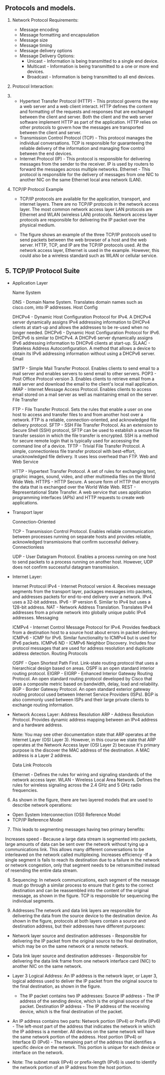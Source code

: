 ## Protocols and models.
 
1.  Network Protocol Requirements:
    * Message encoding
    * Message formatting and encapsulation
    * Message size
    * Message timing
    * Message delivery options    

    - Message Delivery Options: 
        * Unicast - Information is being transmitted to a single end device.
        * Multicast - Information is being transmitted to a one or more end devices.
        * Broadcast - Information is being transmitted to all end devices.

2.  Protocol Interaction:
3. 
    - Hypertext Transfer Protocol (HTTP) - This protocol governs the way a web server and a web client interact. HTTP defines the content and formatting of the requests and responses that are exchanged between the client and server. Both the client and the web server software implement HTTP as part of the application. HTTP relies on other protocols to govern how the messages are transported between the client and server.
    - Transmission Control Protocol (TCP) - This protocol manages the individual conversations. TCP is responsible for guaranteeing the reliable delivery of the information and managing flow control between the end devices.
    - Internet Protocol (IP) - This protocol is responsible for delivering messages from the sender to the receiver. IP is used by routers to forward the messages across multiple networks.
Ethernet - This protocol is responsible for the delivery of messages from one NIC to another NIC on the same Ethernet local area network (LAN).

4.  TCP/IP Protocol Example
    - TCP/IP protocols are available for the application, transport, and internet layers. There are no TCP/IP protocols in the network access layer. The most common network access layer LAN protocols are Ethernet and WLAN (wireless LAN) protocols. Network access layer protocols are responsible for delivering the IP packet over the physical medium.

    - The figure shows an example of the three TCP/IP protocols used to send packets between the web browser of a host and the web server. HTTP, TCP, and IP are the TCP/IP protocols used. At the network access layer, Ethernet is used in the example. However, this could also be a wireless standard such as WLAN or cellular service.


## 5.  TCP/IP Protocol Suite
  - Application Layer

    Name System

    DNS - Domain Name System. Translates domain names such as cisco.com, into IP addresses.
    Host Config

    DHCPv4 - Dynamic Host Configuration Protocol for IPv4. A DHCPv4 server dynamically assigns IPv4 addressing information to DHCPv4 clients at start-up and allows the addresses to be re-used when no longer needed.
    DHCPv6 - Dynamic Host Configuration Protocol for IPv6. DHCPv6 is similar to DHCPv4. A DHCPv6 server dynamically assigns IPv6 addressing information to DHCPv6 clients at start-up.
    SLAAC - Stateless Address Autoconfiguration. A method that allows a device to obtain its IPv6 addressing information without using a DHCPv6 server.
    Email

    SMTP - Simple Mail Transfer Protocol. Enables clients to send email to a mail server and enables servers to send email to other servers.
    POP3 - Post Office Protocol version 3. Enables clients to retrieve email from a mail server and download the email to the client's local mail application.
    IMAP - Internet Message Access Protocol. Enables clients to access email stored on a mail server as well as maintaining email on the server.
    File Transfer

    FTP - File Transfer Protocol. Sets the rules that enable a user on one host to access and transfer files to and from another host over a network. FTP is a reliable, connection-oriented, and acknowledged file delivery protocol.
    SFTP - SSH File Transfer Protocol. As an extension to Secure Shell (SSH) protocol, SFTP can be used to establish a secure file transfer session in which the file transfer is encrypted. SSH is a method for secure remote login that is typically used for accessing the command line of a device.
    TFTP - Trivial File Transfer Protocol. A simple, connectionless file transfer protocol with best-effort, unacknowledged file delivery. It uses less overhead than FTP.
    Web and Web Service

    HTTP - Hypertext Transfer Protocol. A set of rules for exchanging text, graphic images, sound, video, and other multimedia files on the World Wide Web.
    HTTPS - HTTP Secure. A secure form of HTTP that encrypts the data that is exchanged over the World Wide Web.
    REST - Representational State Transfer. A web service that uses application programming interfaces (APIs) and HTTP requests to create web applications.

  - Transport layer

    Connection-Oriented

    TCP - Transmission Control Protocol. Enables reliable communication between processes running on separate hosts and provides reliable, acknowledged transmissions that confirm successful delivery.
    Connectionless

    UDP - User Datagram Protocol. Enables a process running on one host to send packets to a process running on another host. However, UDP does not confirm successful datagram transmission.

  - Internet Layer:

    Internet Protocol
    IPv4 - Internet Protocol version 4. Receives message segments from the transport layer, packages messages into packets, and addresses packets for end-to-end delivery over a network. IPv4 uses a 32-bit address.
    IPv6 - IP version 6. Similar to IPv4 but uses a 128-bit address.
    NAT - Network Address Translation. Translates IPv4 addresses from a private network into globally unique public IPv4 addresses.
    Messaging

    ICMPv4 - Internet Control Message Protocol for IPv4. Provides feedback from a destination host to a source host about errors in packet delivery.
    ICMPv6 - ICMP for IPv6. Similar functionality to ICMPv4 but is used for IPv6 packets.
    ICMPv6 ND - ICMPv6 Neighbor Discovery. Includes four protocol messages that are used for address resolution and duplicate address detection.
    Routing Protocols

    OSPF - Open Shortest Path First. Link-state routing protocol that uses a hierarchical design based on areas. OSPF is an open standard interior routing protocol.
    EIGRP - EIGRP - Enhanced Interior Gateway Routing Protocol. An open standard routing protocol developed by Cisco that uses a composite metric based on bandwidth, delay, load and reliability.
    BGP - Border Gateway Protocol. An open standard exterior gateway routing protocol used between Internet Service Providers (ISPs). BGP is also commonly used between ISPs and their large private clients to exchange routing information.

  - Network Access Layer:
    Address Resolution
    ARP - Address Resolution Protocol. Provides dynamic address mapping between an IPv4 address and a hardware address.

    Note: You may see other documentation state that ARP operates at the Internet Layer (OSI Layer 3). However, in this course we state that ARP operates at the Network Access layer (OSI Layer 2) because it's primary purpose is the discover the MAC address of the destination. A MAC address is a Layer 2 address.

    Data Link Protocols

    Ethernet - Defines the rules for wiring and signaling standards of the network access layer.
    WLAN - Wireless Local Area Network. Defines the rules for wireless signaling across the 2.4 GHz and 5 GHz radio frequencies.

6. As shown in the figure, there are two layered models that are used to describe network operations:

  - Open System Interconnection (OSI) Reference Model
  - TCP/IP Reference Model

7. This leads to segmenting messages having two primary benefits:

Increases speed - Because a large data stream is segmented into packets, large amounts of data can be sent over the network without tying up a communications link. This allows many different conversations to be interleaved on the network called multiplexing.
Increases efficiency -If a single segment is fails to reach its destination due to a failure in the network or network congestion, only that segment needs to be retransmitted instead of resending the entire data stream.

8. Sequencing: In network communications, each segment of the message must go through a similar process to ensure that it gets to the correct destination and can be reassembled into the content of the original message, as shown in the figure. TCP is responsible for sequencing the individual segments.

9. Addresses:The network and data link layers are responsible for delivering the data from the source device to the destination device. As shown in the figure, protocols at both layers contain a source and destination address, but their addresses have different purposes:

  - Network layer source and destination addresses - Responsible for delivering the IP packet from the original source to the final destination, which may be on the same network or a remote network.
  
  - Data link layer source and destination addresses - Responsible for delivering the data link frame from one network interface card (NIC) to another NIC on the same network.
  - Layer 3 Logical Address: An IP address is the network layer, or Layer 3, logical address used to deliver the IP packet from the original source to the final destination, as shown in the figure.
      * The IP packet contains two IP addresses: Source IP address - The IP address of the sending device, which is the original source of the packet.
Destination IP address - The IP address of the receiving device, which is the final destination of the packet.

  * An IP address contains two parts:
Network portion (IPv4) or Prefix (IPv6) - The left-most part of the address that indicates the network in which the IP address is a member. All devices on the same network will have the same network portion of the address.
Host portion (IPv4) or Interface ID (IPv6) - The remaining part of the address that identifies a specific device on the network. This portion is unique for each device or interface on the network.

- Note: The subnet mask (IPv4) or prefix-length (IPv6) is used to identify the network portion of an IP address from the host portion.